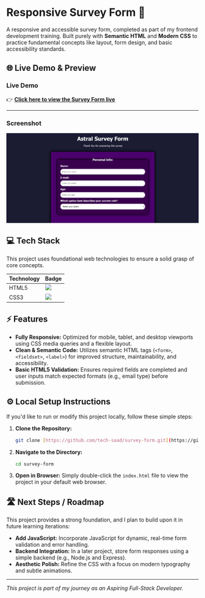 # Responsive Survey Form 📝

A responsive and accessible survey form, completed as part of my frontend development training. Built purely with **Semantic HTML** and **Modern CSS** to practice fundamental concepts like layout, form design, and basic accessibility standards.

## 🌐 Live Demo & Preview

### Live Demo
👉 **[Click here to view the Survey Form live](https://tech-saad.github.io/survey-form/)**

---

### Screenshot
![Preview](screenshot.png)

## 💻 Tech Stack

This project uses foundational web technologies to ensure a solid grasp of core concepts.

| Technology | Badge |
| :--- | :--- |
| HTML5 | <img src="https://img.shields.io/badge/-HTML5-E34F26?style=flat-square&logo=html5&logoColor=white"> |
| CSS3 | <img src="https://img.shields.io/badge/-CSS3-1572B6?style=flat-square&logo=css3&logoColor=white"> |

## ⚡ Features

* **Fully Responsive:** Optimized for mobile, tablet, and desktop viewports using CSS media queries and a flexible layout.
* **Clean & Semantic Code:** Utilizes semantic HTML tags (`<form>`, `<fieldset>`, `<label>`) for improved structure, maintainability, and accessibility.
* **Basic HTML5 Validation:** Ensures required fields are completed and user inputs match expected formats (e.g., email type) before submission.

## ⚙️ Local Setup Instructions

If you'd like to run or modify this project locally, follow these simple steps:

1.  **Clone the Repository:**
    ```bash
    git clone [https://github.com/tech-saad/survey-form.git](https://github.com/tech-saad/survey-form.git)
    ```
2.  **Navigate to the Directory:**
    ```bash
    cd survey-form
    ```
3.  **Open in Browser:**
    Simply double-click the `index.html` file to view the project in your default web browser.

## 🛣️ Next Steps / Roadmap

This project provides a strong foundation, and I plan to build upon it in future learning iterations:

* **Add JavaScript:** Incorporate JavaScript for dynamic, real-time form validation and error handling.
* **Backend Integration:** In a later project, store form responses using a simple backend (e.g., Node.js and Express).
* **Aesthetic Polish:** Refine the CSS with a focus on modern typography and subtle animations.

---

*This project is part of my journey as an Aspiring Full-Stack Developer.*
